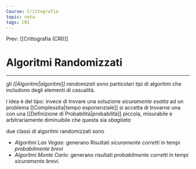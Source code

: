 ```yaml
---
Course: Crittografia
topic: nota
tags: CRI
---
```


Prev: [[Crittografia (CRI)]]

# Algoritmi Randomizzati
---
gli _[[Algoritmi|algoritmi]] randomizati_ sono particolari tipi di algoritmi che includono degli elementi di casualità.

l idea è del tipo: 
invece di trovare una soluzione  _sicuramente esatta_ ad un problema [[Complessita|tempo esponenziale]] si accetta di trovarne una con una [[Definizione di Probabilita|probabilità]] piccola, misurabile e arbitrariamente diminuibile che questa sia _sbagliata_


due classi di algoritmi randomizzati sono
- _Algoritmi Las Vegas_: generano Risultati _sicuramente corretti_ in tempi _probabilmente brevi_ 
- _Algoritmi Monte Carlo_: generano risultati _probabilmente corretti_ in tempi _sicuramente brevi_.
